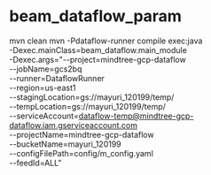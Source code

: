 # beam_dataflow_param


mvn clean 
mvn -Pdataflow-runner compile exec:java \
-Dexec.mainClass=beam_dataflow.main_module \
-Dexec.args="--project=mindtree-gcp-dataflow \
--jobName=gcs2bq \
--runner=DataflowRunner \
--region=us-east1 \
--stagingLocation=gs://mayuri_120199/temp/ \
--tempLocation=gs://mayuri_120199/temp/ \
--serviceAccount=dataflow-temp@mindtree-gcp-dataflow.iam.gserviceaccount.com \
--projectName=mindtree-gcp-dataflow \
--bucketName=mayuri_120199 \
--configFilePath=config/m_config.yaml \
--feedId=ALL"
